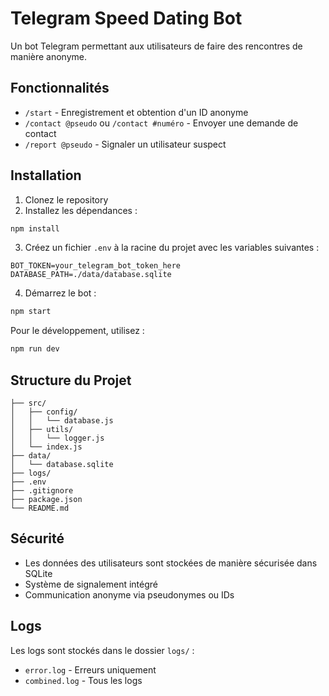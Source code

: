 # Telegram Speed Dating Bot

Un bot Telegram permettant aux utilisateurs de faire des rencontres de manière anonyme.

## Fonctionnalités

- `/start` - Enregistrement et obtention d'un ID anonyme
- `/contact @pseudo` ou `/contact #numéro` - Envoyer une demande de contact
- `/report @pseudo` - Signaler un utilisateur suspect

## Installation

1. Clonez le repository
2. Installez les dépendances :
```bash
npm install
```

3. Créez un fichier `.env` à la racine du projet avec les variables suivantes :
```
BOT_TOKEN=your_telegram_bot_token_here
DATABASE_PATH=./data/database.sqlite
```

4. Démarrez le bot :
```bash
npm start
```

Pour le développement, utilisez :
```bash
npm run dev
```

## Structure du Projet

```
├── src/
│   ├── config/
│   │   └── database.js
│   ├── utils/
│   │   └── logger.js
│   └── index.js
├── data/
│   └── database.sqlite
├── logs/
├── .env
├── .gitignore
├── package.json
└── README.md
```

## Sécurité

- Les données des utilisateurs sont stockées de manière sécurisée dans SQLite
- Système de signalement intégré
- Communication anonyme via pseudonymes ou IDs

## Logs

Les logs sont stockés dans le dossier `logs/` :
- `error.log` - Erreurs uniquement
- `combined.log` - Tous les logs
